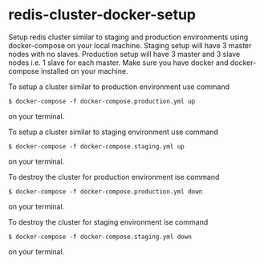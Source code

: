 # redis-cluster-docker-setup
Setup redis cluster similar to staging and production environments using docker-compose on your local machine. Staging setup will have 3 master nodes with no slaves. Production setup will have 3 master and 3 slave nodes i.e. 1 slave for each master. Make sure you have docker and docker-compose installed on your machine. 

To setup a cluster similar to production environment use command
```
$ docker-compose -f docker-compose.production.yml up
```
on your terminal.

To setup a cluster similar to staging environment use command
```
$ docker-compose -f docker-compose.staging.yml up
```
on your terminal.

To destroy the cluster for production environment ise command
```
$ docker-compose -f docker-compose.production.yml down
```
on your terminal.

To destroy the cluster for staging environment ise command
```
$ docker-compose -f docker-compose.staging.yml down
```
on your terminal.

